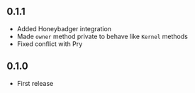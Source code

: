 ## 0.1.1

- Added Honeybadger integration
- Made `owner` method private to behave like `Kernel` methods
- Fixed conflict with Pry

## 0.1.0

- First release

